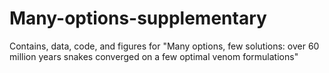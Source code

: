 # Many-options-supplementary

Contains, data, code, and figures for "Many options, few solutions: over 60 million years snakes converged on a few optimal venom formulations"

